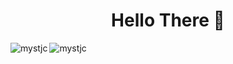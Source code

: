 <h1 align="center">Hello There 👋</h1>
<p> <img src="https://github-readme-stats.vercel.app/api?username=mystjc&show_icons=true&theme=dark" alt="mystjc" /> <img align="left" src="https://github-readme-stats.vercel.app/api/top-langs?username=mystjc&show_icons=true&locale=en&layout=compact&theme=dark" alt="mystjc" /> </p>




